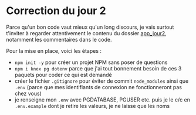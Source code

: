 # Correction du jour 2

Parce qu'un bon code vaut mieux qu'un long discours, je vais surtout t'inviter à regarder attentivement le contenu du dossier [app_jour2](./app_jour2), notamment les commentaires dans le code.

Pour la mise en place, voici les étapes :
- `npm init -y` pour créer un projet NPM sans poser de questions
- `npm i knex pg dotenv` parce que j'ai tout bonnement besoin de ces 3 paquets pour coder ce qui est demandé
- créer le fichier `.gitignore` pour éviter de commit `node_modules` ainsi que `.env` (parce que mes identifiants de connexion ne fonctionneront pas chez vous)
- je renseigne mon `.env` avec PGDATABASE, PGUSER etc. puis je le c/c en `.env.example` dont je retire les valeurs, je ne laisse que les noms